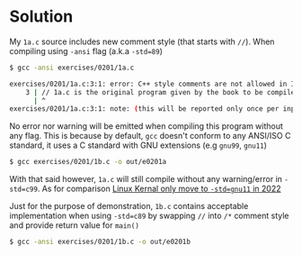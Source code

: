 # Solution

My `1a.c` source includes new comment style (that starts with `//`). When compiling using `-ansi` flag (a.k.a `-std=89`)

```sh
$ gcc -ansi exercises/0201/1a.c

exercises/0201/1a.c:3:1: error: C++ style comments are not allowed in ISO C90
    3 | // 1a.c is the original program given by the book to be compiled to observe
      | ^
exercises/0201/1a.c:3:1: note: (this will be reported only once per input file)
```

No error nor warning will be emitted when compiling this program without any flag. This is because by default, `gcc` doesn't conform to any ANSI/ISO C standard, it uses a C standard with GNU extensions (e.g `gnu99`, `gnu11`)

```sh
$ gcc exercises/0201/1b.c -o out/e0201a
```

With that said however, `1a.c` will still compile without any warning/error in `-std=c99`. As for comparison [Linux Kernal only move to `-std=gnu11` in 2022](https://git.kernel.org/pub/scm/linux/kernel/git/torvalds/linux.git/commit/?id=e8c07082a810fbb9db303a2b66b66b8d7e588b53)

Just for the purpose of demonstration, `1b.c` contains acceptable implementation when using `-std=c89` by swapping `//` into `/*` comment style and provide return value for `main()`

```sh
$ gcc -ansi exercises/0201/1b.c -o out/e0201b
```

